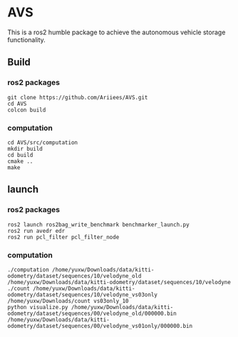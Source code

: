 # AVS

This is a ros2 humble package to achieve the autonomous vehicle storage functionality.

## Build
### ros2 packages
```
git clone https://github.com/Ariiees/AVS.git
cd AVS
colcon build
```
### computation
```
cd AVS/src/computation
mkdir build
cd build
cmake ..
make
```

## launch 
### ros2 packages
```
ros2 launch ros2bag_write_benchmark benchmarker_launch.py
ros2 run avedr edr
ros2 run pcl_filter pcl_filter_node
```
### computation
```
./computation /home/yuxw/Downloads/data/kitti-odometry/dataset/sequences/10/velodyne_old /home/yuxw/Downloads/data/kitti-odometry/dataset/sequences/10/velodyne
./count /home/yuxw/Downloads/data/kitti-odometry/dataset/sequences/10/velodyne_vs03only /home/yuxw/Downloads/count vs03only_10
python visualize.py /home/yuxw/Downloads/data/kitti-odometry/dataset/sequences/00/velodyne_old/000000.bin /home/yuxw/Downloads/data/kitti-odometry/dataset/sequences/00/velodyne_vs01only/000000.bin
```

